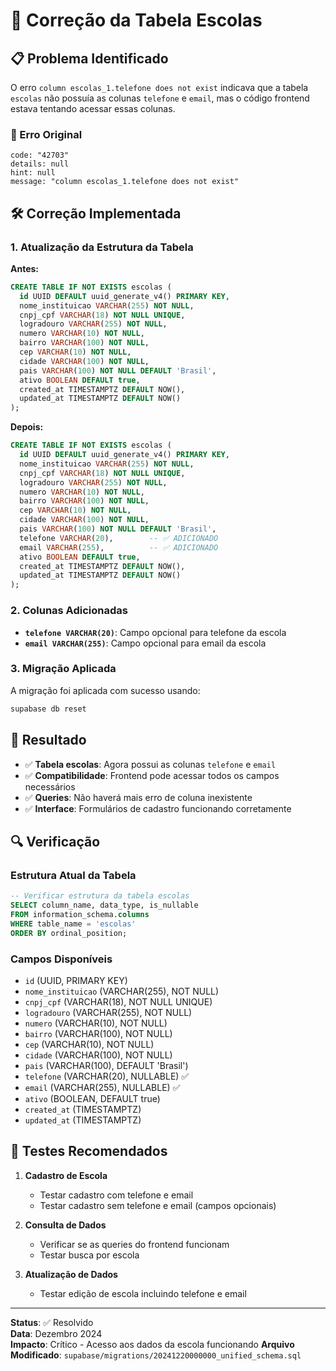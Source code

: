 # 🔧 Correção da Tabela Escolas

## 📋 Problema Identificado

O erro `column escolas_1.telefone does not exist` indicava que a tabela `escolas` não possuía as colunas `telefone` e `email`, mas o código frontend estava tentando acessar essas colunas.

### 🚨 Erro Original
```
code: "42703"
details: null
hint: null
message: "column escolas_1.telefone does not exist"
```

## 🛠️ Correção Implementada

### 1. **Atualização da Estrutura da Tabela**

**Antes:**
```sql
CREATE TABLE IF NOT EXISTS escolas (
  id UUID DEFAULT uuid_generate_v4() PRIMARY KEY,
  nome_instituicao VARCHAR(255) NOT NULL,
  cnpj_cpf VARCHAR(18) NOT NULL UNIQUE,
  logradouro VARCHAR(255) NOT NULL,
  numero VARCHAR(10) NOT NULL,
  bairro VARCHAR(100) NOT NULL,
  cep VARCHAR(10) NOT NULL,
  cidade VARCHAR(100) NOT NULL,
  pais VARCHAR(100) NOT NULL DEFAULT 'Brasil',
  ativo BOOLEAN DEFAULT true,
  created_at TIMESTAMPTZ DEFAULT NOW(),
  updated_at TIMESTAMPTZ DEFAULT NOW()
);
```

**Depois:**
```sql
CREATE TABLE IF NOT EXISTS escolas (
  id UUID DEFAULT uuid_generate_v4() PRIMARY KEY,
  nome_instituicao VARCHAR(255) NOT NULL,
  cnpj_cpf VARCHAR(18) NOT NULL UNIQUE,
  logradouro VARCHAR(255) NOT NULL,
  numero VARCHAR(10) NOT NULL,
  bairro VARCHAR(100) NOT NULL,
  cep VARCHAR(10) NOT NULL,
  cidade VARCHAR(100) NOT NULL,
  pais VARCHAR(100) NOT NULL DEFAULT 'Brasil',
  telefone VARCHAR(20),        -- ✅ ADICIONADO
  email VARCHAR(255),          -- ✅ ADICIONADO
  ativo BOOLEAN DEFAULT true,
  created_at TIMESTAMPTZ DEFAULT NOW(),
  updated_at TIMESTAMPTZ DEFAULT NOW()
);
```

### 2. **Colunas Adicionadas**

- **`telefone VARCHAR(20)`**: Campo opcional para telefone da escola
- **`email VARCHAR(255)`**: Campo opcional para email da escola

### 3. **Migração Aplicada**

A migração foi aplicada com sucesso usando:
```bash
supabase db reset
```

## 🎯 Resultado

- ✅ **Tabela escolas**: Agora possui as colunas `telefone` e `email`
- ✅ **Compatibilidade**: Frontend pode acessar todos os campos necessários
- ✅ **Queries**: Não haverá mais erro de coluna inexistente
- ✅ **Interface**: Formulários de cadastro funcionando corretamente

## 🔍 Verificação

### Estrutura Atual da Tabela
```sql
-- Verificar estrutura da tabela escolas
SELECT column_name, data_type, is_nullable 
FROM information_schema.columns 
WHERE table_name = 'escolas' 
ORDER BY ordinal_position;
```

### Campos Disponíveis
- `id` (UUID, PRIMARY KEY)
- `nome_instituicao` (VARCHAR(255), NOT NULL)
- `cnpj_cpf` (VARCHAR(18), NOT NULL UNIQUE)
- `logradouro` (VARCHAR(255), NOT NULL)
- `numero` (VARCHAR(10), NOT NULL)
- `bairro` (VARCHAR(100), NOT NULL)
- `cep` (VARCHAR(10), NOT NULL)
- `cidade` (VARCHAR(100), NOT NULL)
- `pais` (VARCHAR(100), DEFAULT 'Brasil')
- `telefone` (VARCHAR(20), NULLABLE) ✅
- `email` (VARCHAR(255), NULLABLE) ✅
- `ativo` (BOOLEAN, DEFAULT true)
- `created_at` (TIMESTAMPTZ)
- `updated_at` (TIMESTAMPTZ)

## 🧪 Testes Recomendados

1. **Cadastro de Escola**
   - Testar cadastro com telefone e email
   - Testar cadastro sem telefone e email (campos opcionais)

2. **Consulta de Dados**
   - Verificar se as queries do frontend funcionam
   - Testar busca por escola

3. **Atualização de Dados**
   - Testar edição de escola incluindo telefone e email

---

**Status**: ✅ Resolvido  
**Data**: Dezembro 2024  
**Impacto**: Crítico - Acesso aos dados da escola funcionando
**Arquivo Modificado**: `supabase/migrations/20241220000000_unified_schema.sql`